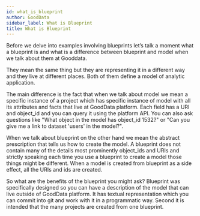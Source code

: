 ```yaml
---
id: what_is_blueprint
author: GoodData
sidebar_label: What is Blueprint
title: What is Blueprint
---
```


Before we delve into examples involving blueprints let’s talk a moment 
what a blueprint is and what is a difference between blueprint and model 
when we talk about them at Gooddata.

They mean the same thing but they are representing it in a different way
and they live at different places. Both of them define a model of
analytic application.

The main difference is the fact that when we talk about model we mean a
specific instance of a project which has specific instance of model with
all its attributes and facts that live at GoodData platform. Each field
has a URI and object\_id and you can query it using the platform API.
You can also ask questions like "What object in the model has object\_id
1532?" or "Can you give me a link to dataset 'users' in the model?".

When we talk about blueprint on the other hand we mean the abstract
prescription that tells us how to create the model. A blueprint does not
contain many of the details most prominently object\_ids and URIs and
strictly speaking each time you use a blueprint to create a model those
things might be different. When a model is created from blueprint as a
side effect, all the URIs and ids are created.

So what are the benefits of the blueprint you might ask? Blueprint was
specifically designed so you can have a description of the model that
can live outside of GoodData platform. It has textual representation
which you can commit into git and work with it in a programmatic way.
Second it is intended that the many projects are created from one
blueprint.
